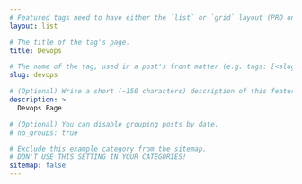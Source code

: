 ```yaml
---
# Featured tags need to have either the `list` or `grid` layout (PRO only).
layout: list

# The title of the tag's page.
title: Devops

# The name of the tag, used in a post's front matter (e.g. tags: [<slug>]).
slug: devops

# (Optional) Write a short (~150 characters) description of this featured tag.
description: >
  Devops Page

# (Optional) You can disable grouping posts by date.
# no_groups: true

# Exclude this example category from the sitemap.
# DON'T USE THIS SETTING IN YOUR CATEGORIES!
sitemap: false
---
```

